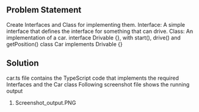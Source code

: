 ## Problem Statement
Create Interfaces and Class for implementing them.
Interface: A simple interface that defines the interface for something that can
drive.
Class: An implementation of a car.
interface Drivable {}, with start(), drive() and getPosition()
class Car implements Drivable {}

## Solution
car.ts file contains the TypeScript code that implements the required Interfaces and the Car class
Following screenshot file shows the running output
1. Screenshot_output.PNG

